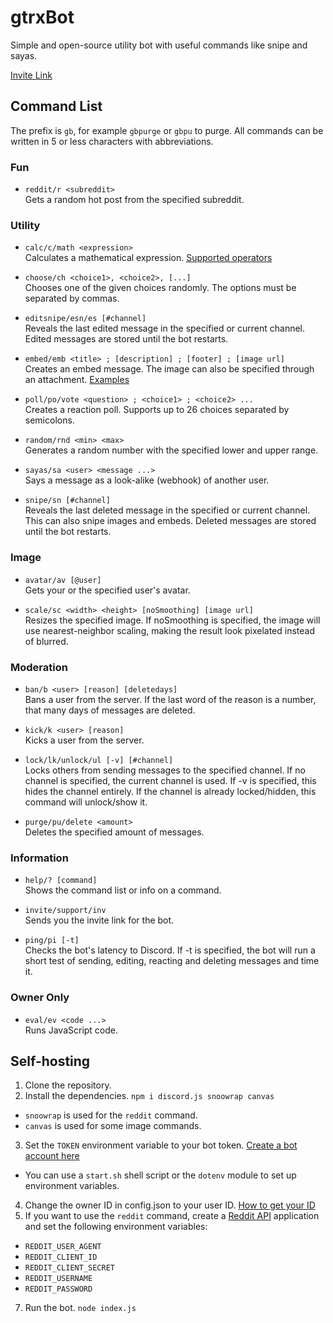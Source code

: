 # gtrxBot

Simple and open-source utility bot with useful commands like snipe and sayas.

[Invite Link](https://discord.com/oauth2/authorize?client_id=568738663572176916&permissions=8&scope=bot)



## Command List
The prefix is `gb`, for example `gbpurge` or `gbpu` to purge. All commands can be written in 5 or less characters with abbreviations.


### Fun
* `reddit/r <subreddit>`<br>
Gets a random hot post from the specified subreddit.


### Utility
* `calc/c/math <expression>`<br>
Calculates a mathematical expression. [Supported operators](https://gist.github.com/gtrxAC/b51c63edaae85955c6327fadfd359b95)

* `choose/ch <choice1>, <choice2>, [...]`<br>
Chooses one of the given choices randomly. The options must be separated by commas.

* `editsnipe/esn/es [#channel]`<br>
Reveals the last edited message in the specified or current channel. Edited messages are stored until the bot restarts.

* `embed/emb <title> ; [description] ; [footer] ; [image url]`<br>
Creates an embed message. The image can also be specified through an attachment. [Examples](https://cdn.discordapp.com/attachments/558927357893935106/872579167852593232/unknown.png)

* `poll/po/vote <question> ; <choice1> ; <choice2> ...`<br>
Creates a reaction poll. Supports up to 26 choices separated by semicolons.

* `random/rnd <min> <max>`<br>
Generates a random number with the specified lower and upper range.

* `sayas/sa <user> <message ...>`<br>
Says a message as a look-alike (webhook) of another user.

* `snipe/sn [#channel]`<br>
Reveals the last deleted message in the specified or current channel. This can also snipe images and embeds. Deleted messages are stored until the bot restarts.


### Image
* `avatar/av [@user]`<br>
Gets your or the specified user's avatar.

* `scale/sc <width> <height> [noSmoothing] [image url]`<br>
Resizes the specified image. If noSmoothing is specified, the image will use nearest-neighbor scaling, making the result look pixelated instead of blurred.


### Moderation
* `ban/b <user> [reason] [deletedays]`<br>
Bans a user from the server. If the last word of the reason is a number, that many days of messages are deleted.

* `kick/k <user> [reason]`<br>
Kicks a user from the server.

* `lock/lk/unlock/ul [-v] [#channel]`<br>
Locks others from sending messages to the specified channel. If no channel is specified, the current channel is used. If -v is specified, this hides the channel entirely. If the channel is already locked/hidden, this command will unlock/show it.

* `purge/pu/delete <amount>`<br>
Deletes the specified amount of messages.


### Information
* `help/? [command]`<br>
Shows the command list or info on a command.

* `invite/support/inv`<br>
Sends you the invite link for the bot.

* `ping/pi [-t]`<br>
Checks the bot's latency to Discord. If -t is specified, the bot will run a short test of sending, editing, reacting and deleting messages and time it.


### Owner Only
* `eval/ev <code ...>`<br>
Runs JavaScript code. 



## Self-hosting
1. Clone the repository.
2. Install the dependencies. `npm i discord.js snoowrap canvas`
* `snoowrap` is used for the `reddit` command.
* `canvas` is used for some image commands.
3. Set the `TOKEN` environment variable to your bot token. [Create a bot account here](https://discord.com/developers)
* You can use a `start.sh` shell script or the `dotenv` module to set up environment variables.
4. Change the owner ID in config.json to your user ID. [How to get your ID](https://support.discord.com/hc/en-us/articles/206346498-Where-can-I-find-my-User-Server-Message-ID-)
5. If you want to use the `reddit` command, create a [Reddit API](https://www.reddit.com/prefs/apps) application and set the following environment variables:
* `REDDIT_USER_AGENT`
* `REDDIT_CLIENT_ID`
* `REDDIT_CLIENT_SECRET`
* `REDDIT_USERNAME`
* `REDDIT_PASSWORD`
7. Run the bot. `node index.js`
